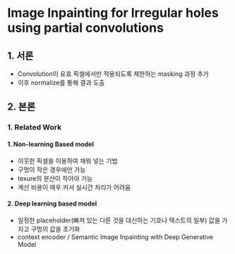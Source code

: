 # Image Inpainting for lrregular holes using partial convolutions

## 1. 서론

- Convolution이 유효 픽셀에서만 적용되도록 제한하는 masking 과정 추가
- 이후 normalize를 통해 결과 도출

## 2. 본론

### 1. Related Work

#### 1. Non-learning Based model
- 이웃한 픽셀을 이용하여 채워 넣는 기법
- 구멍이 작은 경우에만 가능
- texure의 분산이 작아야 가능
- 계산 비용이 매우 커서 실시간 처리가 어려움

#### 2. Deep learning based model
- 일정한 placeholder(빠져 있는 다른 것을 대신하는 기호나 텍스트의 일부) 값을 가지고 구멍의 값을 초기화
- context encoder / Semantic Image Inpainting with Deep Generative Model
